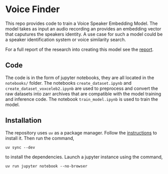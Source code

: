 # Voice Finder

This repo provides code to train a Voice Speaker Embedding Model. The model takes as input an audio recording an provides an embedding vector that caputures the speakers identity. A use case for such a model could be a speaker identification system or voice similarity search.

For a full report of the research into creating this model see the [report](report.md).

## Code

The code is in the form of jupyter notebooks, they are all located in the `notebooks/` folder. The notebooks `create_dataset.ipynb` and `create_dataset_voxceleb2.ipynb` are used to preprocess and convert the raw datasets into zarr archives that are compatible with the model training and inference code. The notebook `train_model.ipynb` is used to train the model. 


## Installation

The repository uses `uv` as a package manager. Follow the [instructions](https://docs.astral.sh/uv/getting-started/installation/) to install it. Then run the command,

```
uv sync --dev
```

to install the dependencies. Launch a jupyter instance using the command,

```
uv run jupyter notebook --no-browser
```



